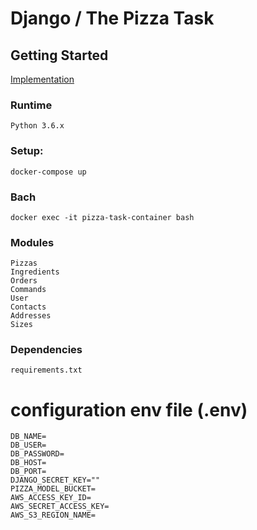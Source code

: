 # Django / The Pizza Task 

## Getting Started

[Implementation](http://54.190.56.206:444/) 

### Runtime
	Python 3.6.x

### Setup:
	docker-compose up

### Bach
	docker exec -it pizza-task-container bash

### Modules
	Pizzas
	Ingredients
	Orders
	Commands
	User
	Contacts
	Addresses
	Sizes

### Dependencies
	requirements.txt

# configuration env file (.env)
	DB_NAME=
	DB_USER=
	DB_PASSWORD=
	DB_HOST=
	DB_PORT=
	DJANGO_SECRET_KEY=""
	PIZZA_MODEL_BUCKET=
	AWS_ACCESS_KEY_ID=
	AWS_SECRET_ACCESS_KEY=
	AWS_S3_REGION_NAME=
